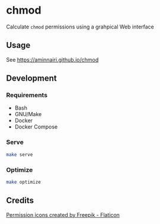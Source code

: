 # chmod

Calculate `chmod` permissions using a grahpical Web interface

## Usage

See https://aminnairi.github.io/chmod

## Development

### Requirements

- Bash
- GNU/Make
- Docker
- Docker Compose

### Serve

```bash
make serve
```

### Optimize

```bash
make optimize
```

## Credits

<a href="https://www.flaticon.com/free-icons/permission" title="permission icons">Permission icons created by Freepik - Flaticon</a>
